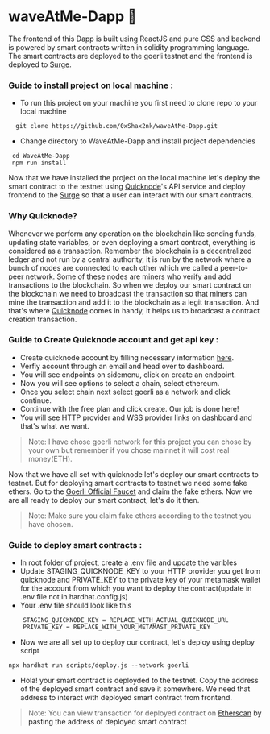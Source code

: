 # waveAtMe-Dapp :wave:
<p>The frontend of this Dapp is built using ReactJS and pure CSS and backend is powered by smart contracts written in solidity programming language. The smart contracts are deployed to the goerli testnet and the frontend is deployed to <a href="https://surge.sh/">Surge</a>.</p>


### Guide to install project on local machine : 

- <p>To run this project on your machine you first need to clone repo to your local machine</p> 
```
  git clone https://github.com/0xShax2nk/waveAtMe-Dapp.git
```

- <p> Change directory to WaveAtMe-Dapp and install project dependencies</p>
 ```
  cd WaveAtMe-Dapp
  npm run install
 ```
  
<p>Now that we have installed the project on the local machine let's deploy the smart contract to the testnet using <a href="https://www.quicknode.com/">Quicknode</a>'s API service and deploy frontend to the <a href="https://surge.sh/">Surge<a> so that a user can interact with our smart contracts. </p>

### Why Quicknode?
<p>Whenever we perform any operation on the blockchain like sending funds, updating state variables, or even deploying a smart contract, everything is considered as a transaction. Remember the blockchain is a decentralized ledger and not run by a central authority, it is run by the network where a bunch of nodes are connected to each other which we called a peer-to-peer network. Some of these nodes are miners who verify and add transactions to the blockchain. So when we deploy our smart contract on the blockchain we need to broadcast the transaction so that miners can mine the transaction and add it to the blockchain as a legit transaction. And that's where <a href="https://www.quicknode.com/">Quicknode</a> comes in handy, it helps us to broadcast a contract creation transaction. </p>

### Guide to Create Quicknode account and get api key :

- Create quicknode account by filling necessary information <a href="https://www.quicknode.com/">here</a>.
- Verfiy account through an email and head over to dashboard.
- You will see endpoints on sidemenu, click on create an endpoint.
- Now you will see options to select a chain, select ethereum.
- Once you select chain next select goerli as a network and click continue.
- Continue with the free plan and click create. Our job is done here!
- You will see HTTP provider and WSS provider links on dashboard and that's what we want.

> Note: I have chose goerli network for this project you can chose by your own but remember if you chose mainnet it will cost real money(ETH).



Now that we have all set with quicknode let's deploy our smart contracts to testnet. But for deploying smart contracts to testnet we need some fake ethers. Go to the <a href="https://goerlifaucet.com/?utm_source=buildspace.so&utm_medium=buildspace_project">Goerli Official Faucet</a> and claim the fake ethers. Now we are all ready to deploy our smart contract, let's do it then.

> Note: Make sure you claim fake ethers according to the testnet you have chosen.

### Guide to deploy smart contracts :

- In root folder of project, create a .env file and update the varibles 
- Update STAGING_QUICKNODE_KEY to your HTTP provider you get from quicknode and PRIVATE_KEY to the private key of your metamask wallet for the account from which you want to deploy the contract(update in .env file not in hardhat.config.js)
- Your .env file should look like this
```
    STAGING_QUICKNODE_KEY = REPLACE_WITH_ACTUAL_QUICKNODE_URL
    PRIVATE_KEY = REPLACE_WITH_YOUR_METAMAST_PRIVATE_KEY
``` 
- Now we are all set up to deploy our contract, let's deploy using deploy script
```
npx hardhat run scripts/deploy.js --network goerli
```
- Hola! your smart contract is deployded to the testnet. Copy the address of the deployed smart contract and save it somewhere. We need that address to interact with deployed smart contract from frontend.

 > Note: You can view transaction for deployed contract on <a href="https://goerli.etherscan.io/">Etherscan<a> by pasting the address of deployed smart contract

